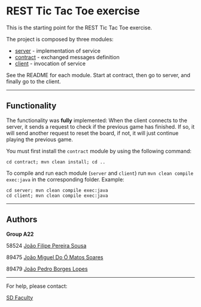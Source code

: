# REST Tic Tac Toe exercise

This is the starting point for the REST Tic Tac Toe exercise.

The project is composed by three modules:
- [server](server/) - implementation of service
- [contract](contract/) - exchanged messages definition
- [client](client/) - invocation of service

See the README for each module. Start at contract, then go to server, and finally go to the client.

----
## Functionality
The functionality was ****fully**** implemented:
When the client connects to the server, it sends a request to check if the previous game has finished. If so, it will send another request to reset the board, if not, it will just continue playing the previous game.


You must first install the `contract` module by using the following command:
```
cd contract; mvn clean install; cd ..
```

To compile and run each module (`server` and `client`) run ```mvn clean compile exec:java``` in the corresponding folder.
Example:
```
cd server; mvn clean compile exec:java
cd client; mvn clean compile exec:java
```


----

## Authors

**Group A22**

58524 [João Filipe Pereira Sousa](mailto:joao.sousa@tecnico.ulisboa.pt)

89475 [João Miguel Do Ó Matos Soares](mailto:joao.m.soares@tecnico.ulisboa.pt)

89479 [João Pedro Borges Lopes](mailto:joaopedrolopes@tecnico.ulisboa.pt)


----

For help, please contact:

[SD Faculty](mailto:leic-sod@disciplinas.tecnico.ulisboa.pt)
